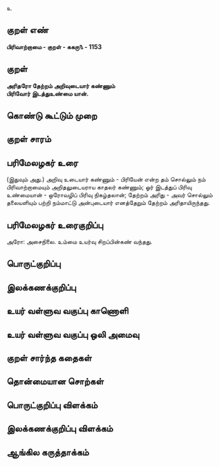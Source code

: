 உ

## குறள் எண் 

**பிரிவாற்றாமை - குறள் - ககரு௩ - 1153**

## குறள் 

**அரிதரோ தேற்றம் அறிவுடையார் கண்ணும்  
பிரிவோர் இடத்துஉண்மை யான்.** 

## கொண்டு கூட்டும் முறை


## குறள் சாரம் 


## பரிமேலழகர் உரை

(இதுவும் அது.) அறிவு உடையார் கண்ணும் - பிரியேன் என்ற தம் சொல்லும் நம் பிரிவாற்றாமையும் அறிதலுடையராய காதலர் கண்ணும்; ஓர் இடத்துப் பிரிவு உண்மையான் - ஒரோவழிப் பிரிவு நிகழ்தலான்; தேற்றம் அரிது - அவர் சொல்லும் தலையளியும் பற்றி நம்மாட்டு அன்புடையார் எனத்தேறும் தேற்றம் அரிதாயிருந்தது.

## பரிமேலழகர் உரைகுறிப்பு   

அரோ: அசைநிலை. உம்மை உயர்வு சிறப்பின்கண் வந்தது.

## பொருட்குறிப்பு 


## இலக்கணக்குறிப்பு  


## உயர் வள்ளுவ வகுப்பு காணொளி


## உயர் வள்ளுவ வகுப்பு ஒலி அமைவு 

 
## குறள் சார்ந்த கதைகள் 


## தொன்மையான சொற்கள்


## பொருட்குறிப்பு விளக்கம்


## இலக்கணக்குறிப்பு விளக்கம்


## ஆங்கில கருத்தாக்கம் 


